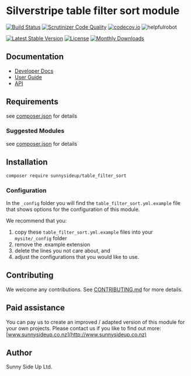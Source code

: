 # Silverstripe table filter sort module
[![Build Status](https://travis-ci.org/sunnysideup/silverstripe-table_filter_sort.svg?branch=master)](https://travis-ci.org/sunnysideup/silverstripe-table_filter_sort)
[![Scrutinizer Code Quality](https://scrutinizer-ci.com/g/sunnysideup/silverstripe-table_filter_sort/badges/quality-score.png?b=master)](https://scrutinizer-ci.com/g/sunnysideup/silverstripe-table_filter_sort/?branch=master)
[![codecov.io](https://codecov.io/github/sunnysideup/silverstripe-table_filter_sort/coverage.svg?branch=master)](https://codecov.io/github/sunnysideup/silverstripe-table_filter_sort?branch=master)
![helpfulrobot](https://helpfulrobot.io/sunnysideup/table_filter_sort/badge)

[![Latest Stable Version](https://poser.pugx.org/sunnysideup/table_filter_sort/version)](https://packagist.org/packages/sunnysideup/table_filter_sort)
[![License](https://poser.pugx.org/sunnysideup/table_filter_sort/license)](https://packagist.org/packages/sunnysideup/table_filter_sort)
[![Monthly Downloads](https://poser.pugx.org/sunnysideup/table_filter_sort/d/monthly)](https://packagist.org/packages/sunnysideup/table_filter_sort)


## Documentation



 * [Developer Docs](docs/en/INDEX.md)
 * [User Guide](docs/en/userguide.md)
 * [API](http://ssmods.com/apis/table_filter_sort/docs/en/api/)

## Requirements



see [composer.json](composer.json) for details

### Suggested Modules



see [composer.json](composer.json) for details


## Installation


```
composer require sunnysideup/table_filter_sort
```

### Configuration



In the `_config` folder you will find the `table_filter_sort.yml.example`
file that shows options for the configuration of this module.

We recommend that you:

  1. copy these `table_filter_sort.yml.example` files into your
`mysite/_config` folder
  2. remove the .example extension
  3. delete the lines you not care about, and
  4. adjust the configurations that you would like to use.


## Contributing



We welcome any contributions. See [CONTRIBUTING.md](CONTRIBUTING.md) for more details.

## Paid assistance



You can pay us to create an improved / adapted version of this module for your own projects.  Please contact us if you like to find out more: [www.sunnysideup.co.nz](http://www.sunnysideup.co.nz)

## Author



Sunny Side Up Ltd.
